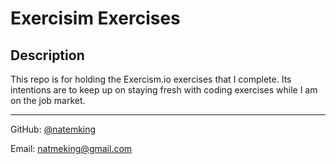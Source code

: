 # Exercisim Exercises


## Description
This repo is for holding the Exercism.io exercises that I complete. Its intentions are to keep up on staying fresh with coding exercises while I am on the job market. 

---

GitHub: [@natemking](https://github.com/natemking/)

Email: [natmeking@gmail.com](mailto:natmeking@gmail.com)
